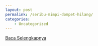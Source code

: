 ```yaml
---
layout: post
permalink: /seribu-mimpi-dompet-hilang/
categories:
    - Uncategorized
---
```


[Baca Selengkapnya](/08)